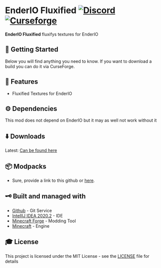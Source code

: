 # EnderIO Fluxified [![Discord][discordImg]][discordLink] [![Curseforge][curseImg]][curseLink]


**EnderIO Fluxified** fluxifys textures for EnderIO


## 🚀 Getting Started
Below you will find anything you need to know. If you want to download a build you can do it via CurseForge. 

## 📝 Features

- Fluxified Textures for EnderIO

## ⚙️ Dependencies 
This mod does not depend on EnderIO but it may as well not work without it

## ⬇️ Downloads
Latest: [Can be found here](https://www.curseforge.com/minecraft/mc-mods/enderio-fluxified/files)

## 📦 Modpacks
* Sure, provide a link to this github or [here](https://www.curseforge.com/minecraft/mc-mods/enderio-fluxified).

## 🗝 Built and managed with 

* [Github](http://www.github.com/) - Git Service
* [IntellIJ IDEA 2020.2](https://www.jetbrains.com/idea/download/) - IDE
* [Minecraft Forge](https://files.minecraftforge.net/) - Modding Tool
* [Minecraft](https://www.minecraft.net/) - Engine


## 🎓 License

This project is licensed under the MIT License - see the [LICENSE](LICENSE) file for details

[discordImg]: https://img.shields.io/discord/671902942466408478.svg?logo=discord&logoWidth=18&colorB=7289DA&style=for-the-badge
[discordLink]: https://discord.gg/F55qYKm

[curseImg]: http://cf.way2muchnoise.eu/383630.svg?badge_style=for_the_badge

[curseLink]: https://www.curseforge.com/minecraft/mc-mods/enderio-fluxified
